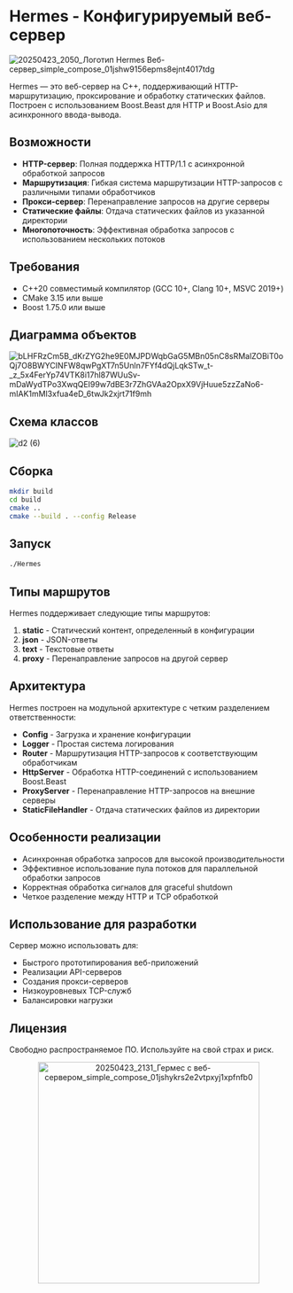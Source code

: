# Hermes - Конфигурируемый веб-сервер

![20250423_2050_Логотип Hermes Веб-сервер_simple_compose_01jshw9156epms8ejnt4017tdg](https://github.com/user-attachments/assets/7bab0b1e-7c3f-4d5e-9e8d-a4db9671e7bf)

Hermes — это веб-сервер на C++, поддерживающий HTTP-маршрутизацию, проксирование и обработку статических файлов. Построен с использованием Boost.Beast для HTTP и Boost.Asio для асинхронного ввода-вывода.

## Возможности

- **HTTP-сервер**: Полная поддержка HTTP/1.1 с асинхронной обработкой запросов
- **Маршрутизация**: Гибкая система маршрутизации HTTP-запросов с различными типами обработчиков
- **Прокси-сервер**: Перенаправление запросов на другие серверы
- **Статические файлы**: Отдача статических файлов из указанной директории
- **Многопоточность**: Эффективная обработка запросов с использованием нескольких потоков

## Требования

- C++20 совместимый компилятор (GCC 10+, Clang 10+, MSVC 2019+)
- CMake 3.15 или выше
- Boost 1.75.0 или выше

## Диаграмма объектов
![bLHFRzCm5B_dKrZYG2he9E0MJPDWqbGaG5MBn05nC8sRMalZOBiT0oQj7O8BWYCINFW8qwPgXT7n5Unln7FYf4dQjLqkSTw_t-_z_5x4FerYp74VTK8i17hl87WUuSv-mDaWydTPo3XwqQEI99w7dBE3r7ZhGVAa2OpxX9VjHuue5zzZaNo6-mIAK1mMl3xfua4eD_6twJk2xjrt71f9mh](https://github.com/user-attachments/assets/49cfe325-2421-49d2-941e-ceadeaf48342)

## Схема классов
![d2 (6)](https://github.com/user-attachments/assets/0a8a423c-9936-4ffa-84e3-f0412e5db763)

## Сборка

```bash
mkdir build
cd build
cmake ..
cmake --build . --config Release
```

## Запуск

```bash
./Hermes
```

## Типы маршрутов

Hermes поддерживает следующие типы маршрутов:

1. **static** - Статический контент, определенный в конфигурации
2. **json** - JSON-ответы
3. **text** - Текстовые ответы
4. **proxy** - Перенаправление запросов на другой сервер

## Архитектура

Hermes построен на модульной архитектуре с четким разделением ответственности:

- **Config** - Загрузка и хранение конфигурации
- **Logger** - Простая система логирования
- **Router** - Маршрутизация HTTP-запросов к соответствующим обработчикам
- **HttpServer** - Обработка HTTP-соединений с использованием Boost.Beast
- **ProxyServer** - Перенаправление HTTP-запросов на внешние серверы
- **StaticFileHandler** - Отдача статических файлов из директории

## Особенности реализации

- Асинхронная обработка запросов для высокой производительности
- Эффективное использование пула потоков для параллельной обработки запросов
- Корректная обработка сигналов для graceful shutdown
- Четкое разделение между HTTP и TCP обработкой

## Использование для разработки

Сервер можно использовать для:
- Быстрого прототипирования веб-приложений
- Реализации API-серверов
- Создания прокси-серверов
- Низкоуровневых TCP-служб
- Балансировки нагрузки

## Лицензия

Свободно распространяемое ПО. Используйте на свой страх и риск.


<div align="center">
  <img src="https://github.com/user-attachments/assets/74319998-2f88-4709-b38d-a54d730a9817" alt="20250423_2131_Гермеc с веб-сервером_simple_compose_01jshykrs2e2vtpxyj1xpfnfb0" width="400"/>
</div>
